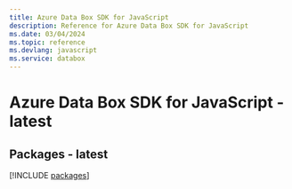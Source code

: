 ```yaml
---
title: Azure Data Box SDK for JavaScript
description: Reference for Azure Data Box SDK for JavaScript
ms.date: 03/04/2024
ms.topic: reference
ms.devlang: javascript
ms.service: databox
---
```

# Azure Data Box SDK for JavaScript - latest
## Packages - latest
[!INCLUDE [packages](data-box-index.md)]